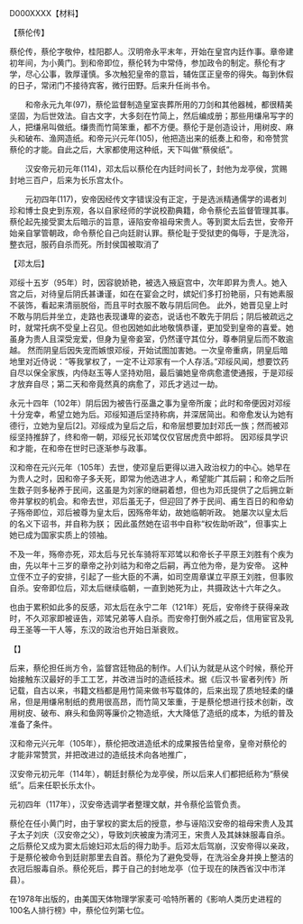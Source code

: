 D000XXXX【材料】



【蔡伦传】

蔡伦传，蔡伦字敬仲，桂阳郡人。汉明帝永平末年，开始在皇宫内廷作事。章帝建初年间，为小黄门。到和帝即位，蔡伦转为中常侍，参加政令的制定。蔡伦有才学，尽心公事，敦厚谨慎。多次触犯皇帝的意旨，辅佐匡正皇帝的得失。每到休假的日子，常闭门不接待宾客，微行田野。后来升任尚书令。

　　和帝永元九年(97)，蔡伦监督制造皇室丧葬所用的刀剑和其他器械，都很精美坚固，为后世效法。自古文字，大多刻在竹简上，然后编成册；那些用缣帛写字的人，把缣帛叫做纸。缣贵而竹简笨重，都不方便。蔡伦于是创造设计，用树皮、麻头和破布、渔网造纸。和帝元兴元年(105)，他把造出来的纸奏上和帝，和帝赞赏蔡伦的才能。自此之后，大家都使用这种纸，天下叫做“蔡侯纸”。

　　汉安帝元初元年(114)，邓太后以蔡伦在内廷时间长了，封他为龙亭侯，赏赐封地三百户，后来为长乐宫太仆。

　　元初四年(117)，安帝因经传文字错误没有正定，于是选派精通儒学的谒者刘珍和博士良史到东观，各以自家经师的学说校勘典籍，命令蔡伦去监督管理其事。蔡伦起先接受窦太后暗示的旨意，诬陷安帝祖母宋贵人。等到窦太后去世，安帝开始亲自掌管朝政，命令蔡伦自己向廷尉认罪。蔡伦耻于受狱吏的侮辱，于是洗浴，整衣冠，服药自杀而死。所封侯国被取消了



【邓太后】

邓绥十五岁（95年）时，因容貌娇艳，被选入掖庭宫中，次年即昇为贵人。她入宫之后，对待皇后阴氏甚谦谨，如在在宴会之时，嫔妃们多打扮艳丽，只有她素服不装饰，看起来清丽脱俗，而且平时衣服不敢与阴后同色。 此外，她晋见皇上时不敢与阴后并坐立，走路也表现谦卑的姿态，说话也不敢先于阴后；阴后被疏远之时，就常托病不受皇上召见。但也因她如此地敬慎恭谨，更加受到皇帝的喜爱。她虽身为贵人且深受宠爱，但身为皇帝妾室，仍然谨守其位分，尊奉阴皇后而不敢逾越。
然而阴皇后因失宠而嫉恨邓绥，开始试图加害她。一次皇帝重病，阴皇后暗地里对近侍说：“等我掌权了，一定不让邓家有一个人存活。”邓绥风闻，想要饮药自尽以保全家族，内侍赵玉等人坚持劝阻，最后骗她皇帝病愈遣使通报，于是邓绥才放弃自尽；第二天和帝竟然真的病愈了，邓氏才逃过一劫。

永元十四年（102年）阴后因为被告行巫蛊之事为皇帝所废；此时和帝便因对邓绥十分宠幸，希望立她为后。邓绥知道后坚持称病，并深居简出。和帝愈发认为她有德行，立她为皇后[2]。邓绥成为皇后之后，和帝层想要加封邓氏一族；然而被邓绥坚持推辞了，终和帝一朝，邓绥兄长邓骘仅仅官居虎贲中郎将。
因邓绥具学识和才能，在和帝在世时已逐渐参与政事。

汉和帝在元兴元年（105年）去世，使邓皇后更得以进入政治权力的中心。她早在为贵人之时，因和帝子多夭死，即常为他选进才人，希望能广其后嗣；和帝之后所生数子则多秘养于民间，这虽是为刘家的继嗣着想，但也为邓氏提供了之后拥立新帝并掌权的机会。和帝去世，邓后虽无子，但迎回了养于民间、甫生百日的和帝幼子殇帝即位，邓后被尊为皇太后，因殇帝年幼，故她临朝听政。 她屡次以皇太后的名义下诏书，并自称为朕； 因此虽然她在诏书中自称“权佐助听政”，但事实上她已成为国家实质上的领袖。

不及一年，殇帝亦死，邓太后与兄长车骑将军邓骘以和帝长子平原王刘胜有个疾为由，先以年十三岁的章帝之孙刘祜为和帝之后嗣，再立他为帝，是为安帝。 这种立侄不立子的安排，引起了一些大臣的不满，如司空周章谋立平原王刘胜，但事败自杀。安帝即位后，邓太后继续临朝，一直到她死为止，共摄政达十六年之久。

也由于累积如此多的反感，邓太后在永宁二年（121年）死后，安帝终于获得亲政时，不久邓家即被诬告，邓骘兄弟等人自杀。而安帝打倒外戚之后，信用宦官及乳母王圣等一干人等，东汉的政治也开始日渐衰败。

【】

后来，蔡伦担任尚方令，监督宫廷物品的制作。人们认为就是从这个时候，蔡伦开始接触东汉最好的手工工艺，并改进当时的造纸技术。据《后汉书·宦者列传》所记载，自古以来，书籍文档都是用竹简来做书写载体的，后来出现了质地轻柔的缣帛，但是用缣帛制纸的费用很高昂，而竹简又笨重，于是蔡伦想进行技术创新，改用树皮、破布、麻头和鱼网等廉价之物造纸，大大降低了造纸的成本，为纸的普及准备了条件。

汉和帝元兴元年（105年），蔡伦把改进造纸术的成果报告给皇帝，皇帝对蔡伦的才能非常赞赏，并把改进过的造纸技术向各地推广，

汉安帝元初元年（114年），朝廷封蔡伦为龙亭侯，所以后来人们都把纸称为“蔡侯纸”。后来任职长乐太仆。

元初四年（117年），汉安帝选调学者整理文献，并令蔡伦监管负责。

蔡伦在任小黄门时，由于掌权的窦太后的授意，参与诬陷汉安帝的祖母宋贵人及其子太子刘庆（汉安帝之父），导致刘庆被废为清河王，宋贵人及其妹妹服毒自杀。之后蔡伦又成为窦太后媳妇邓太后的得力助手。后邓太后驾崩，汉安帝得以亲政，于是蔡伦被命令到廷尉那里去自首。蔡伦为了避免受辱，在洗浴全身并换上整洁的衣冠后服毒自杀。蔡伦死后，葬于自己的封地龙亭（位于现在的陕西省汉中市洋县）。



在1978年出版的，由美国天体物理学家麦可·哈特所著的《影响人类历史进程的100名人排行榜》中，蔡伦位列第七位。